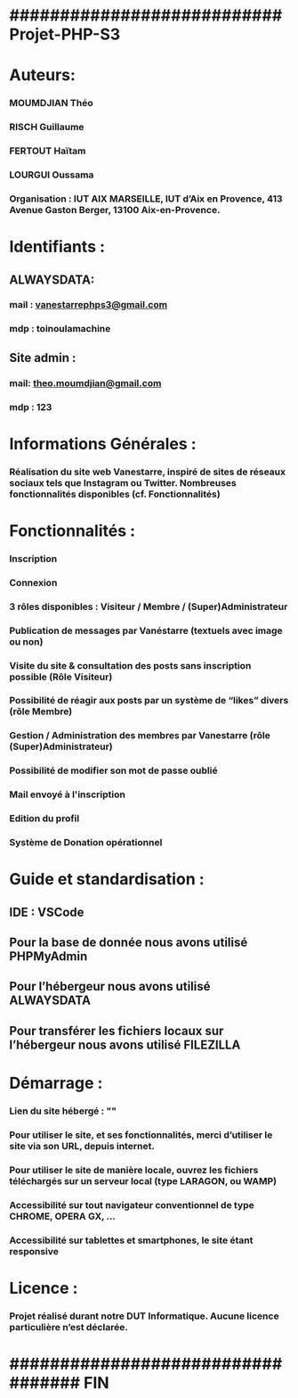 # ######################################################################
# ###########################  Projet-PHP-S3 ###########################
# ######################################################################
 

# Auteurs:
### MOUMDJIAN Théo
### RISCH Guillaume
### FERTOUT Haïtam
### LOURGUI Oussama
### Organisation : IUT AIX MARSEILLE, IUT d’Aix en Provence, 413 Avenue Gaston Berger, 13100 Aix-en-Provence.
 

# Identifiants :
## ALWAYSDATA:
### mail : vanestarrephps3@gmail.com
### mdp : toinoulamachine
## Site admin :
### mail: theo.moumdjian@gmail.com
### mdp : 123

# Informations Générales :
### Réalisation du site web Vanestarre, inspiré de sites de réseaux sociaux tels que Instagram ou Twitter. Nombreuses fonctionnalités disponibles (cf. Fonctionnalités)
 

# Fonctionnalités :
 
### Inscription
### Connexion
### 3 rôles disponibles : Visiteur / Membre / (Super)Administrateur
### Publication de messages par Vanéstarre (textuels avec image ou non) 
### Visite du site & consultation des posts sans inscription possible (Rôle Visiteur)
### Possibilité de réagir aux posts par un système de “likes” divers (rôle Membre)
### Gestion / Administration des membres par Vanestarre (rôle (Super)Administrateur)
### Possibilité de modifier son mot de passe oublié
### Mail envoyé à l'inscription 
### Edition du profil
### Système de Donation opérationnel
 

# Guide et standardisation :
## IDE : VSCode
## Pour la base de donnée nous avons utilisé PHPMyAdmin
## Pour l’hébergeur nous avons utilisé ALWAYSDATA
## Pour transférer les fichiers locaux sur l’hébergeur nous avons utilisé FILEZILLA
 

# Démarrage :
### Lien du site hébergé : ""
### Pour utiliser le site, et ses fonctionnalités, merci d’utiliser le site via son URL, depuis internet.
### Pour utiliser le site de manière locale, ouvrez les fichiers téléchargés sur un serveur local (type LARAGON, ou WAMP)
### Accessibilité sur tout navigateur conventionnel de type CHROME, OPERA GX, …
### Accessibilité sur tablettes et smartphones, le site étant responsive
 

# Licence :
### Projet réalisé durant notre DUT Informatique. Aucune licence particulière n’est déclarée.
 
 
# ######################################################################
# ################################## FIN ###############################
# ######################################################################
